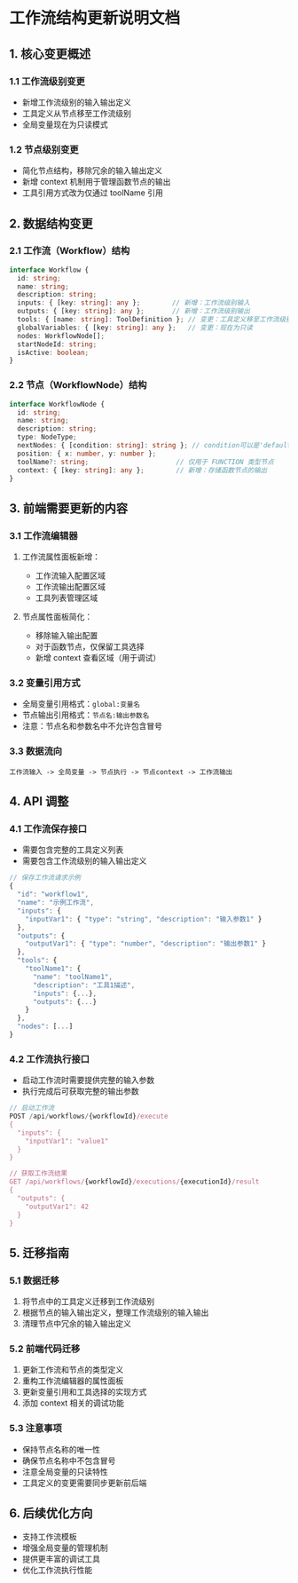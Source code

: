 
# 工作流结构更新说明文档

## 1. 核心变更概述

### 1.1 工作流级别变更
- 新增工作流级别的输入输出定义
- 工具定义从节点移至工作流级别
- 全局变量现在为只读模式

### 1.2 节点级别变更
- 简化节点结构，移除冗余的输入输出定义
- 新增 context 机制用于管理函数节点的输出
- 工具引用方式改为仅通过 toolName 引用

## 2. 数据结构变更

### 2.1 工作流（Workflow）结构
```typescript
interface Workflow {
  id: string;
  name: string;
  description: string;
  inputs: { [key: string]: any };        // 新增：工作流级别输入
  outputs: { [key: string]: any };       // 新增：工作流级别输出
  tools: { [name: string]: ToolDefinition }; // 变更：工具定义移至工作流级别
  globalVariables: { [key: string]: any };   // 变更：现在为只读
  nodes: WorkflowNode[];
  startNodeId: string;
  isActive: boolean;
}
```

### 2.2 节点（WorkflowNode）结构
```typescript
interface WorkflowNode {
  id: string;
  name: string;
  description: string;
  type: NodeType;
  nextNodes: { [condition: string]: string }; // condition可以是'default'/'true'/'false'
  position: { x: number, y: number };
  toolName?: string;                      // 仅用于 FUNCTION 类型节点
  context: { [key: string]: any };        // 新增：存储函数节点的输出
}
```

## 3. 前端需要更新的内容

### 3.1 工作流编辑器
1. 工作流属性面板新增：
   - 工作流输入配置区域
   - 工作流输出配置区域
   - 工具列表管理区域

2. 节点属性面板简化：
   - 移除输入输出配置
   - 对于函数节点，仅保留工具选择
   - 新增 context 查看区域（用于调试）

### 3.2 变量引用方式
- 全局变量引用格式：`global:变量名`
- 节点输出引用格式：`节点名:输出参数名`
- 注意：节点名和参数名中不允许包含冒号

### 3.3 数据流向
```
工作流输入 -> 全局变量 -> 节点执行 -> 节点context -> 工作流输出
```

## 4. API 调整

### 4.1 工作流保存接口
- 需要包含完整的工具定义列表
- 需要包含工作流级别的输入输出定义

```typescript
// 保存工作流请求示例
{
  "id": "workflow1",
  "name": "示例工作流",
  "inputs": {
    "inputVar1": { "type": "string", "description": "输入参数1" }
  },
  "outputs": {
    "outputVar1": { "type": "number", "description": "输出参数1" }
  },
  "tools": {
    "toolName1": {
      "name": "toolName1",
      "description": "工具1描述",
      "inputs": {...},
      "outputs": {...}
    }
  },
  "nodes": [...]
}
```

### 4.2 工作流执行接口
- 启动工作流时需要提供完整的输入参数
- 执行完成后可获取完整的输出参数

```typescript
// 启动工作流
POST /api/workflows/{workflowId}/execute
{
  "inputs": {
    "inputVar1": "value1"
  }
}

// 获取工作流结果
GET /api/workflows/{workflowId}/executions/{executionId}/result
{
  "outputs": {
    "outputVar1": 42
  }
}
```

## 5. 迁移指南

### 5.1 数据迁移
1. 将节点中的工具定义迁移到工作流级别
2. 根据节点的输入输出定义，整理工作流级别的输入输出
3. 清理节点中冗余的输入输出定义

### 5.2 前端代码迁移
1. 更新工作流和节点的类型定义
2. 重构工作流编辑器的属性面板
3. 更新变量引用和工具选择的实现方式
4. 添加 context 相关的调试功能

### 5.3 注意事项
- 保持节点名称的唯一性
- 确保节点名称中不包含冒号
- 注意全局变量的只读特性
- 工具定义的变更需要同步更新前后端

## 6. 后续优化方向
- 支持工作流模板
- 增强全局变量的管理机制
- 提供更丰富的调试工具
- 优化工作流执行性能
